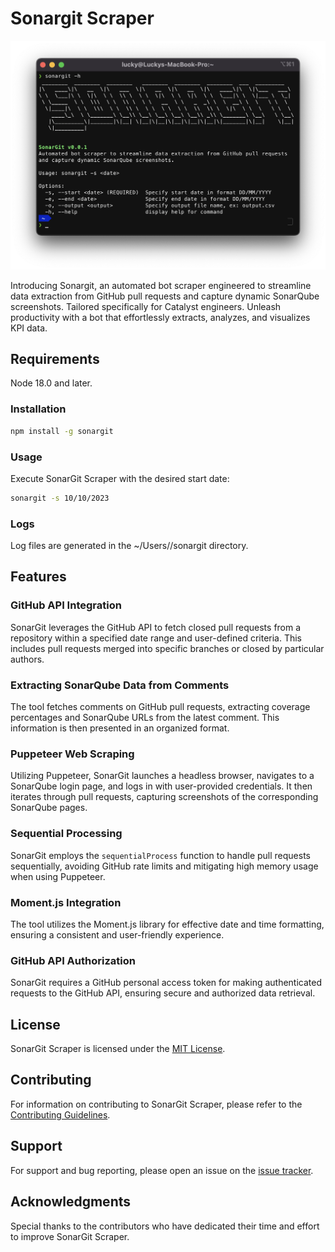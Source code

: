 # Sonargit Scraper

![SonarGit Scraper](src/images/banner.png)

Introducing Sonargit, an automated bot scraper engineered to streamline data extraction from GitHub pull requests and capture dynamic SonarQube screenshots. Tailored specifically for Catalyst engineers. Unleash productivity with a bot that effortlessly extracts, analyzes, and visualizes KPI data.

## Requirements

Node 18.0 and later.

### Installation

```bash
npm install -g sonargit
```

### Usage

Execute SonarGit Scraper with the desired start date:

```bash
sonargit -s 10/10/2023
```

### Logs

Log files are generated in the ~/Users/<username>/sonargit directory.

## Features

### GitHub API Integration

SonarGit leverages the GitHub API to fetch closed pull requests from a repository within a specified date range and user-defined criteria. This includes pull requests merged into specific branches or closed by particular authors.

### Extracting SonarQube Data from Comments

The tool fetches comments on GitHub pull requests, extracting coverage percentages and SonarQube URLs from the latest comment. This information is then presented in an organized format.

### Puppeteer Web Scraping

Utilizing Puppeteer, SonarGit launches a headless browser, navigates to a SonarQube login page, and logs in with user-provided credentials. It then iterates through pull requests, capturing screenshots of the corresponding SonarQube pages.

### Sequential Processing

SonarGit employs the `sequentialProcess` function to handle pull requests sequentially, avoiding GitHub rate limits and mitigating high memory usage when using Puppeteer.

### Moment.js Integration

The tool utilizes the Moment.js library for effective date and time formatting, ensuring a consistent and user-friendly experience.

### GitHub API Authorization

SonarGit requires a GitHub personal access token for making authenticated requests to the GitHub API, ensuring secure and authorized data retrieval.

## License

SonarGit Scraper is licensed under the [MIT License](https://github.com/luckyaxl/sonargit/blob/main/LICENSE).

## Contributing

For information on contributing to SonarGit Scraper, please refer to the [Contributing Guidelines](https://github.com/luckyaxl/sonargit/blob/main/CONTRIBUTING.md).

## Support

For support and bug reporting, please open an issue on the [issue tracker](https://github.com/luckyaxl/sonargit/issues).

## Acknowledgments

Special thanks to the contributors who have dedicated their time and effort to improve SonarGit Scraper.
